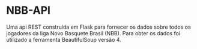 # NBB-API

Uma api REST construída em Flask para fornecer os dados sobre todos os jogadores da liga Novo Basquete Brasil (NBB).
Para obter os dados foi utilizado a ferramenta BeautifulSoup versão 4.


